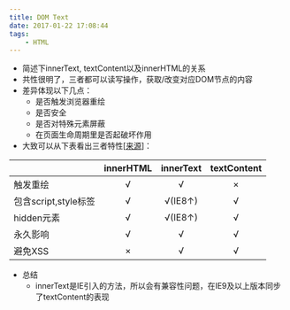 ```yaml
---
title: DOM Text
date: 2017-01-22 17:08:44
tags:
	- HTML
---
```

* 简述下innerText, textContent以及innerHTML的关系
* 共性很明了，三者都可以读写操作，获取/改变对应DOM节点的内容
* 差异体现以下几点：
	* 是否触发浏览器重绘
	* 是否安全
	* 是否对特殊元素屏蔽
	* 在页面生命周期里是否起破坏作用
* 大致可以从下表看出三者特性[[来源](https://developer.mozilla.org/zh-CN/docs/Web/API/Node/textContent)]：

|               | innerHTML           | innerText  | textContent |
| ------------- |:-------------:|:-------------:|:-------------:|
| 触发重绘      | √ | √ | ×
| 包含script,style标签      |   √    | √(IE8↑)  | √
| hidden元素 |   √    |  √(IE8↑)   | √
| 永久影响 |   √    |  √   | √
| 避免XSS |   ×    |   √  | √
* 总结
	* innerText是IE引入的方法，所以会有兼容性问题，在IE9及以上版本同步了textContent的表现
